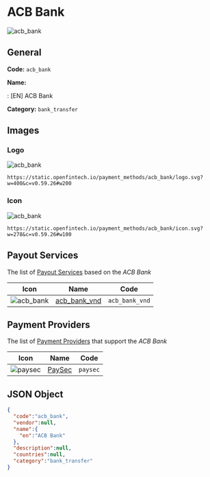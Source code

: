 
# ACB Bank 
![acb_bank](https://static.openfintech.io/payment_methods/acb_bank/logo.svg?w=400&c=v0.59.26#w200)  

## General 
**Code:** `acb_bank` 
 
**Name:** 
 
:	[EN] ACB Bank 
 
**Category:** `bank_transfer` 
 

## Images 

### Logo 
![acb_bank](https://static.openfintech.io/payment_methods/acb_bank/logo.svg?w=400&c=v0.59.26#w200)  

```
https://static.openfintech.io/payment_methods/acb_bank/logo.svg?w=400&c=v0.59.26#w200
```  

### Icon 
![acb_bank](https://static.openfintech.io/payment_methods/acb_bank/icon.svg?w=278&c=v0.59.26#w100)  

```
https://static.openfintech.io/payment_methods/acb_bank/icon.svg?w=278&c=v0.59.26#w100
```  

## Payout Services 
 
The list of [Payout Services](/payout-services/) based on the _ACB Bank_ 

|Icon|Name|Code| 
|:---:|:---:|:---:| 
|![acb_bank](https://static.openfintech.io/payout_methods/acb_bank/icon.svg?w=278&c=v0.59.26#w40) |[acb_bank_vnd](/payout-services/acb_bank_vnd/)|`acb_bank_vnd`| 
 

## Payment Providers 
 
The list of [Payment Providers](/payment-providers/) that support the _ACB Bank_ 

|Icon|Name|Code| 
|:---:|:---:|:---:| 
|![paysec](https://static.openfintech.io/payment_providers/paysec/icon.png?w=278&c=v0.59.26#w100) |[PaySec](/payment-providers/paysec/)|`paysec`| 
 

## JSON Object 

```json
{
  "code":"acb_bank",
  "vendor":null,
  "name":{
    "en":"ACB Bank"
  },
  "description":null,
  "countries":null,
  "category":"bank_transfer"
}
```  
